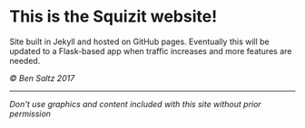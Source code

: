 # This is the Squizit website!

Site built in Jekyll and hosted on GitHub pages. Eventually this will be updated to a Flask-based app when traffic increases and more features are needed.

*&copy; Ben Saltz 2017*

---

*Don't use graphics and content included with this site without prior permission*
